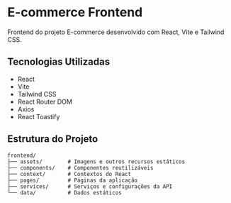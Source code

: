 # E-commerce Frontend

Frontend do projeto E-commerce desenvolvido com React, Vite e Tailwind CSS.

## Tecnologias Utilizadas

- React
- Vite
- Tailwind CSS
- React Router DOM
- Axios
- React Toastify


## Estrutura do Projeto

```
frontend/
├── assets/        # Imagens e outros recursos estáticos
├── components/    # Componentes reutilizáveis
├── context/       # Contextos do React
├── pages/         # Páginas da aplicação
├── services/      # Serviços e configurações da API
└── data/          # Dados estáticos
``` 
